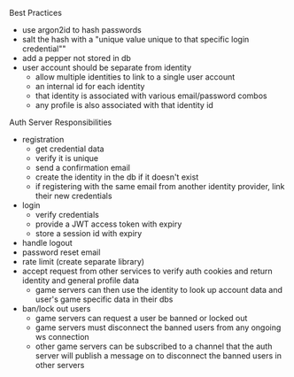 Best Practices

-   use argon2id to hash passwords
-   salt the hash with a "unique value unique to that specific login credential""
-   add a pepper not stored in db
-   user account should be separate from identity
    -   allow multiple identities to link to a single user account
    -   an internal id for each identity
    -   that identity is associated with various email/password combos
    -   any profile is also associated with that identity id

Auth Server Responsibilities

-   registration
    -   get credential data
    -   verify it is unique
    -   send a confirmation email
    -   create the identity in the db if it doesn't exist
    -   if registering with the same email from another identity
        provider, link their new credentials
-   login
    -   verify credentials
    -   provide a JWT access token with expiry
    -   store a session id with expiry
-   handle logout
-   password reset email
-   rate limit (create separate library)
-   accept request from other services to verify auth cookies
    and return identity and general profile data
    -   game servers can then use the identity to look up
        account data and user's game specific data in their dbs
-   ban/lock out users
    -   game servers can request a user be banned or locked out
    -   game servers must disconnect the banned users from any
        ongoing ws connection
    -   other game servers can be subscribed to a channel that
        the auth server will publish a message on to disconnect the
        banned users in other servers
